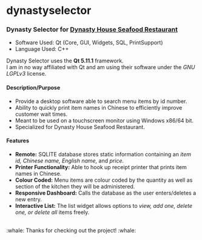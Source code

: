 # dynastyselector
### Dynasty Selector for [Dynasty House Seafood Restaurant](http://dynastyhouserestaurant.com "Official Website")

- Software Used: Qt (Core, GUI, Widgets, SQL, PrintSupport)
- Language Used: C++

Dynasty Selector uses the <b>Qt 5.11.1</b> framework.<br>
I am in no way affiliated with Qt and am using their software under the <i>GNU LGPLv3</i> license.<br>

#### Description/Purpose
- Provide a desktop software able to search menu items by id number.
- Ability to quickly print item names in Chinese to efficiently improve customer wait times.
- Meant to be used on a touchscreen monitor using Windows x86/64 bit.
- Specialized for Dynasty House Seafood Restaurant.

#### Features
- <b>Remote:</b> SQLITE database stores static information containing an <i>item id, Chinese name, English name,</i> and <i>price</i>.
- <b>Printer Functionality:</b> Able to hook up receipt printer that prints item names in Chinese.
- <b>Colour Coded:</b> Menu items are colour coded by the quantity as well as section of the kitchen they will be administered.
- <b>Responsive Dashboard:</b> Calls the database as the user enters/deletes a new entry.
- <b>Interactive List:</b> The list widget allows options to <i>view, add one, delete one, or delete all</i> items freely.
<br>
:whale: Thanks for checking out the project! :whale:
